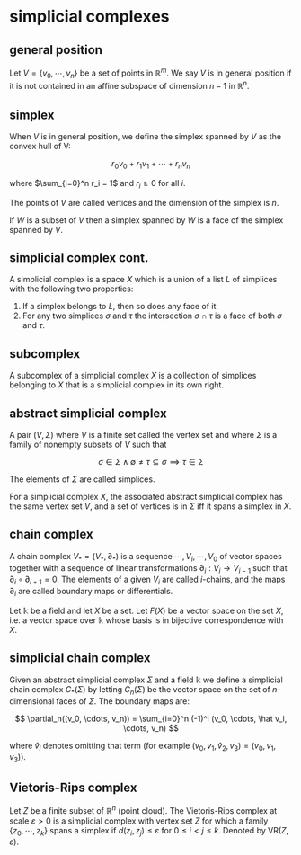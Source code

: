 # simplicial complexes

## general position

Let $V = \{v_0, \cdots, v_n\}$ be a set of points in $\mathbb R^m$. We say $V$ is in general position if it is not contained in an affine subspace of dimension $n-1$ in $\mathbb R^n$.

## simplex

When $V$ is in general position, we define the simplex spanned by $V$ as the convex hull of V:

$$
r_0v_0 + r_1v_1 + \cdots + r_nv_n
$$

where $\sum_{i=0}^n r_i = 1$ and $r_i \ge 0$ for all $i$.

The points of $V$ are called vertices and the dimension of the simplex is $n$.

If $W$ is a subset of $V$ then a simplex spanned by $W$ is a face of the simplex spanned by $V$.

## simplicial complex cont.

A simplicial complex is a space $X$ which is a union of a list $L$ of simplices with the following two properties:

1. If a simplex belongs to $L$, then so does any face of it
2. For any two simplices $\sigma$ and $\tau$ the intersection $\sigma \cap \tau$ is a face of both $\sigma$ and $\tau$.

## subcomplex

A subcomplex of a simplicial complex $X$ is a collection of simplices belonging to $X$ that is a simplicial complex in its own right.

## abstract simplicial complex

A pair $(V, \Sigma)$ where $V$ is a finite set called the vertex set and where $\Sigma$ is a family of nonempty subsets of $V$ such that

$$
\sigma \in \Sigma \land \emptyset \ne \tau \subseteq \sigma \implies \tau \in \Sigma
$$

The elements of $\Sigma$ are called simplices.

For a simplicial complex $X$, the associated abstract simplicial complex has the same vertex set $V$, and a set of vertices is in $\Sigma$ iff it spans a simplex in $X$.

## chain complex

A chain complex $V_* = (V_*, \partial_*)$ is a sequence $\cdots, V_i, \cdots, V_0$ of vector spaces together with a sequence of linear transformations $\partial_i:V_i \to V_{i-1}$ such that $\partial_i \circ \partial_{i+1} = 0$. The elements of a given $V_i$ are called $i$-chains, and the maps $\partial_i$ are called boundary maps or differentials.

Let $\mathbb k$ be a field and let $X$ be a set. Let $F(X)$ be a vector space on the set $X$, i.e. a vector space over $\mathbb k$ whose basis is in bijective correspondence with $X$.

## simplicial chain complex

Given an abstract simplicial complex $\Sigma$ and a field $\mathbb k$ we define a simplicial chain complex $C_*(\Sigma)$ by letting $C_n(\Sigma)$ be the vector space on the set of $n$-dimensional faces of $\Sigma$. The boundary maps are:

$$
\partial_n((v_0, \cdots, v_n)) = \sum_{i=0}^n (-1)^i (v_0, \cdots, \hat v_i, \cdots, v_n)
$$

where $\hat v_i$ denotes omitting that term (for example $(v_0, v_1, \hat v_2, v_3) = (v_0, v_1, v_3)$).

## Vietoris-Rips complex

Let $Z$ be a finite subset of $\mathbb R^n$ (point cloud). The Vietoris-Rips complex at scale $\varepsilon > 0$ is a simplicial complex with vertex set $Z$ for which a family $\{z_0, \cdots, z_k\}$ spans a simplex if $d(z_i, z_j) \le \varepsilon$ for $0 \le i < j \le k$. Denoted by $\text{VR}(Z, \varepsilon)$.

